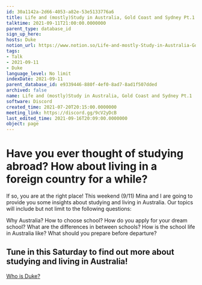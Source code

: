 ```yaml
---
id: 30a1142a-2d66-4053-a82e-53e5133776a6
title: Life and (mostly)Study in Australia, Gold Coast and Sydney Pt.1
talktime: 2021-09-11T21:00:00.0000000
parent_type: database_id
sign_up_here: 
hosts: Duke
notion_url: https://www.notion.so/Life-and-mostly-Study-in-Australia-Gold-Coast-and-Sydney-Pt-1-30a1142a2d664053a82e53e5133776a6
tags:
- Talk
- 2021-09-11
- Duke
language_level: No limit
indexDate: 2021-09-11
parent_database_id: e9339446-880f-4ef0-8ad7-8ad1f507dded
archived: false
name: Life and (mostly)Study in Australia, Gold Coast and Sydney Pt.1
software: Discord
created_time: 2021-07-20T20:15:00.0000000
meeting_link: https://discord.gg/9cV2yDcB
last_edited_time: 2021-09-16T20:09:00.0000000
object: page
---
```



# Have you ever thought of studying abroad? How about living in a foreign country for a while?

If so, you are at the right place! This weekend (9/11) Mina and I are going to provide you some insights about studying and living in Australia. Our topics will include but not limit to the following questions:

Why Australia?
How to choose school?
How do you apply for your dream school?
What are the differences in between schools?
How is the school life in Australia like?
What should you prepare before departure?

## Tune in this Saturday to find out more about studying and living in Australia!
[Who is Duke?](/e0958ccc596f4efea798c99507f0f16e)









